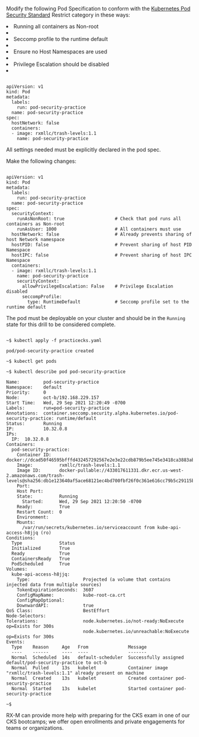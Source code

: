 <!-- CKS Self-Study Mod 5 -->

Modify the following Pod Specification to conform with the [Kubernetes Pod Security Standard](https://kubernetes.io/docs/concepts/security/pod-security-standards/) Restrict category in these ways:

<li>Running all containers as Non-root<li>
<li>Seccomp profile to the runtime default<li>
<li>Ensure no Host Namespaces are used<li>
<li>Privilege Escalation should be disabled<li>

<pre class="wp-block-code"><code>
apiVersion: v1
kind: Pod
metadata:
  labels:
    run: pod-security-practice
  name: pod-security-practice
spec:
  hostNetwork: false
  containers:
  - image: rxmllc/trash-levels:1.1
    name: pod-security-practice
</code></pre>

All settings needed must be explicitly declared in the pod spec.

Make the following changes:

<pre class="wp-block-code"><code>
apiVersion: v1
kind: Pod
metadata:
  labels:
    run: pod-security-practice
  name: pod-security-practice
spec:
  securityContext:
    runAsNonRoot: true                   # Check that pod runs all containers as Non-root
    runAsUser: 1000                      # All containers must use
  hostNetwork: false                     # Already prevents sharing of host Network namespace
  hostPID: false                         # Prevent sharing of host PID Namespace
  hostIPC: false                         # Prevent sharing of host IPC Namespace
  containers:
  - image: rxmllc/trash-levels:1.1
    name: pod-security-practice
    securityContext:
      allowPrivilegeEscalation: False    # Privilege Escalation disabled
      seccompProfile:
        type: RuntimeDefault             # Seccomp profile set to the runtime default
</code></pre>



The pod must be deployable on your cluster and should be in the <code>Running</code> state for this drill to be considered complete.

<pre class="wp-block-code"><code>
~$ kubectl apply -f practicecks.yaml

pod/pod-security-practice created

~$ kubectl get pods

~$ kubectl describe pod pod-security-practice

Name:         pod-security-practice
Namespace:    default
Priority:     0
Node:         oct-b/192.168.229.157
Start Time:   Wed, 29 Sep 2021 12:20:49 -0700
Labels:       run=pod-security-practice
Annotations:  container.seccomp.security.alpha.kubernetes.io/pod-security-practice: runtime/default
Status:       Running
IP:           10.32.0.8
IPs:
  IP:  10.32.0.8
Containers:
  pod-security-practice:
    Container ID:   docker://dcad50f46595bfffd432457292567e2e3e22cdb879b5ee745e3418ca3883abb4
    Image:          rxmllc/trash-levels:1.1
    Image ID:       docker-pullable://433017611331.dkr.ecr.us-west-2.amazonaws.com/trash-levels@sha256:db1e123640af5ace68121ec4bd700fbf26f0c361e616cc79b5c29115bc6ce90d
    Port:           <none>
    Host Port:      <none>
    State:          Running
      Started:      Wed, 29 Sep 2021 12:20:50 -0700
    Ready:          True
    Restart Count:  0
    Environment:    <none>
    Mounts:
      /var/run/secrets/kubernetes.io/serviceaccount from kube-api-access-h8jjq (ro)
Conditions:
  Type              Status
  Initialized       True
  Ready             True
  ContainersReady   True
  PodScheduled      True
Volumes:
  kube-api-access-h8jjq:
    Type:                    Projected (a volume that contains injected data from multiple sources)
    TokenExpirationSeconds:  3607
    ConfigMapName:           kube-root-ca.crt
    ConfigMapOptional:       <nil>
    DownwardAPI:             true
QoS Class:                   BestEffort
Node-Selectors:              <none>
Tolerations:                 node.kubernetes.io/not-ready:NoExecute op=Exists for 300s
                             node.kubernetes.io/unreachable:NoExecute op=Exists for 300s
Events:
  Type    Reason     Age   From               Message
  ----    ------     ----  ----               -------
  Normal  Scheduled  14s   default-scheduler  Successfully assigned default/pod-security-practice to oct-b
  Normal  Pulled     13s   kubelet            Container image "rxmllc/trash-levels:1.1" already present on machine
  Normal  Created    13s   kubelet            Created container pod-security-practice
  Normal  Started    13s   kubelet            Started container pod-security-practice

~$
</code></pre>

RX-M can provide more help with preparing for the CKS exam in one of our CKS bootcamps; we offer open enrollments and private engagements for teams or organizations.

